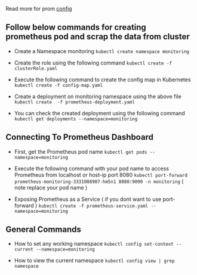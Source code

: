 Read more for prom [config](https://grafana.com/docs/grafana-cloud/metrics-control-usage/control-prometheus-metrics-usage/usage-reduction/?src=grafana&mdm=rss#:~:text=A%20relabel_configs%20configuration%20allows%20you,Endpoints%20using%20a%20kubernetes_sd_configs%20parameter.)

## Follow  below commands for creating prometheus pod and scrap the data from cluster 

 - Create a Namespace monitoring 
 ``` kubectl create namespace monitoring ```
 
 - Create the role using the following command
 ``` kubectl create -f clusterRole.yaml ```
 
 - Execute the following command to create the config map in Kubernetes
 ``` kubectl create -f config-map.yaml ```
 
 - Create a deployment on monitoring namespace using the above file 
 ``` kubectl create  -f prometheus-deployment.yaml ```
 
 - You can check the created deployment using the following command
 ``` kubectl get deployments --namespace=monitoring ```


## Connecting To Prometheus Dashboard 

- First, get the Prometheus pod name
``` kubectl get pods --namespace=monitoring ```

- Execute the following command with your pod name to access Prometheus from localhost or host-ip port 8080
``` kubectl port-forward prometheus-monitoring-3331088907-hm5n1 8080:9090 -n monitoring ``` ( note replace your pod name )

- Exposing Prometheus as a Service ( if you dont want to use port-forward )
``` kubectl create -f prometheus-service.yaml --namespace=monitoring ```


## General Commands 

- How to set any working namespace
```kubectl config set-context --current --namespace=monitoring```

- How to view the current namespace 
```kubectl config view | grep namespace```
